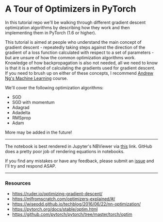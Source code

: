 # A Tour of Optimizers in PyTorch

In this tutorial repo we'll be walking through different gradient descent optimization algorithms by describing how they work and then implementing them in PyTorch (1.6 or higher).

This tutorial is aimed at people who understand the main concept of gradient descent - repeatedly taking steps against the direction of the gradient of a loss function calculated with respect to a set of parameters - but are unsure of how the common optimization algorithms work. Knowledge of how backpropagation is also not needed, all we need to know is that it is a method of calculating the gradients used for gradient descent. If you need to brush up on either of these concepts, I recommend [Andrew Ng's Machine Learning](https://www.coursera.org/learn/machine-learning/) course.

We'll cover the following optimization algorithms:

* SGD
* SGD with momentum
* Adagrad
* Adadelta
* RMSprop
* Adam

More may be added in the future!

---

The notebook is best rendered in Jupyter's NBViewer via [this](https://nbviewer.jupyter.org/github/bentrevett/pytorch-optimizers/blob/main/a-tour-of-optimizers.ipynb) link. GitHub does a pretty poor job of rendering equations in notebooks.

If you find any mistakes or have any feedback, please submit an [issue](https://github.com/bentrevett/a-tour-of-optimizers/issues/new) and I'll try and respond ASAP.

---

### Resources

* https://ruder.io/optimizing-gradient-descent/
* https://mlfromscratch.com/optimizers-explained/#/
* https://wiseodd.github.io/techblog/2016/06/22/nn-optimization/
* https://pytorch.org/docs/stable/optim.html
* https://github.com/pytorch/pytorch/tree/master/torch/optim
